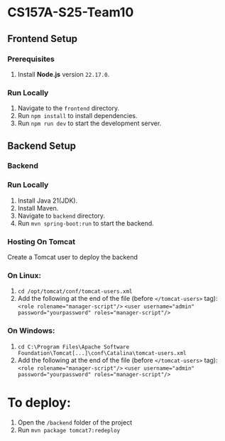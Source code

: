 # CS157A-S25-Team10

## Frontend Setup

### Prerequisites
1. Install **Node.js** version `22.17.0`.

### Run Locally
1. Navigate to the `frontend` directory.
2. Run `npm install` to install dependencies.
3. Run `npm run dev` to start the development server.

## Backend Setup

### Backend

### Run Locally
1. Install Java 21(JDK).
2. Install Maven.
3. Navigate to `backend` directory.
3. Run `mvn spring-boot:run` to start the backend.

### Hosting On Tomcat
Create a Tomcat user to deploy the backend

### On Linux: 
1. `cd /opt/tomcat/conf/tomcat-users.xml`
2. Add the following at the end of the file (before `</tomcat-users>` tag): 
`<role rolename="manager-script"/>`
`<user username="admin" password="yourpassword" roles="manager-script"/>`

### On Windows:
1. `cd C:\Program Files\Apache Software Foundation\Tomcat[...]\conf\Catalina\tomcat-users.xml`
2. Add the following at the end of the file (before `</tomcat-users>` tag): 
`<role rolename="manager-script"/>`
`<user username="admin" password="yourpassword" roles="manager-script"/>`

# To deploy:
1. Open the `/backend` folder of the project
2. Run `mvn package tomcat7:redeploy`

